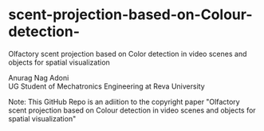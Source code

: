 # scent-projection-based-on-Colour-detection-
Olfactory scent projection based on Color detection in video scenes and objects for spatial visualization 

Anurag Nag Adoni  
UG Student of Mechatronics Engineering at Reva University

Note:
This GitHub Repo is an adiition to the copyright paper "Olfactory scent projection based on Colour detection in video scenes and objects for spatial visualization" 

